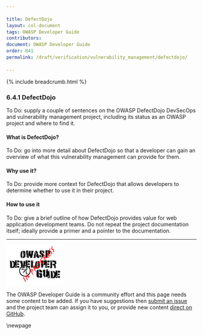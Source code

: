 ```yaml
---

title: DefectDojo
layout: col-document
tags: OWASP Developer Guide
contributors:
document: OWASP Developer Guide
order: 841
permalink: /draft/verification/vulnerability_management/defectdojo/

---
```


{% include breadcrumb.html %}

### 6.4.1 DefectDojo

To Do: supply a couple of sentences on the OWASP DefectDojo DevSecOps and vulnerability management project,
including its status as an OWASP project and where to find it.

#### What is DefectDojo?

To Do: go into more detail about DefectDojo so that a developer
can gain an overview of what this vulnerability management can provide for them.

#### Why use it?

To Do: provide more context for DefectDojo that allows developers to determine whether to use it in their project.

#### How to use it

To Do: give a brief outline of how DefectDojo provides value for web application development teams.
Do not repeat the project documentation itself; ideally provide a primer and a pointer to the documentation.

----

![Developer Guide](../../../assets/images/dg_wip.png "OWASP Developer Guide")

The OWASP Developer Guide is a community effort and this page needs some content to be added.
If you have suggestions then [submit an issue][issue080401] and the project team can assign it to you,
or provide new content [direct on GitHub][edit080401].

[issue080401]: https://github.com/OWASP/www-project-developer-guide/issues/new?labels=enhancement&template=request.md&title=Update:%2008-verification/04-vulnerability-management/01-defectdojo
[edit080401]: https://github.com/OWASP/www-project-developer-guide/blob/main/draft/08-verification/04-vulnerability-management/01-defectdojo.md

\newpage
